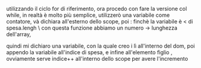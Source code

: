 <!-- Esercizio di oggi: Lista della spesa con ciclo while
nome repo: js-lista-spesa
Consegna:
Data una lista della spesa, stampare sulla pagina (anche brutalmente, basta che si vedano) gli elementi della lista individualmente con un ciclo while.
Consigli:
Ricordiamoci di inizializzare la variabile di contatore prima dell'inizio del ciclo while
Ricordiamoci di incrementare il contatore, o comunque di inserire una condizione di uscita, all'interno ciclo while -->

utilizzando il ciclo for di riferimento, ora procedo con fare la versione col while,
in realtà è molto più semplice, utilizzerò una variabile come contatore, và dichiara all'esterno dello scope,
poi :
finchè la variabile è < di spesa.lengh \\ con questa funzione abbiamo un numero -> lunghezza dell'array,

quindi mi dichiaro una variabile, con la quale creo i lì all'interno del dom,
poi appendo la variabile all'indice di spesa, 
e infine all'elemento figlio
, ovviamente serve indice++ all'interno dello scope per avere l'incremento 